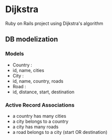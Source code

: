 # Dijkstra
Ruby on Rails project using Dijkstra's algorithm

## DB modelization
### Models
- Country :
 - id, name, cities
- City :
 - id, name, country, roads
- Road :
 - id, distance, start, destination

### Active Record Associations
- a country has many cities
- a city belongs to a country
- a city has many roads
- a road belongs to a city (start OR destination)
